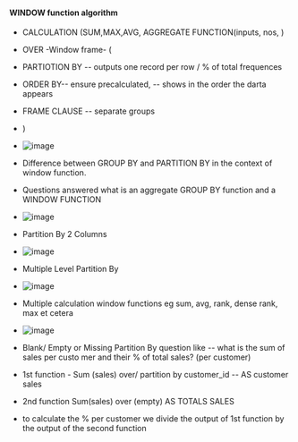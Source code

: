 #### WINDOW function algorithm
- CALCULATION (SUM,MAX,AVG, AGGREGATE FUNCTION(inputs, nos, )
- OVER -Window frame- (
- PARTIOTION BY -- outputs one record per row / % of total frequences
- ORDER BY-- ensure precalculated, -- shows in the order the darta appears
- FRAME CLAUSE -- separate groups
- )
- ![image](https://github.com/samkibe/My-Serious-SQL-encounter-pros-and-cons/assets/25104443/6d806ef4-f967-4361-9ec8-aac1a4e9fe49)


- Difference between GROUP BY and PARTITION BY in the context of window function.
  
- Questions answered what is an aggregate GROUP BY function and a WINDOW FUNCTION
- ![image](https://github.com/samkibe/My-Serious-SQL-encounter-pros-and-cons/assets/25104443/8676cdcf-0518-4464-a081-df15144f10e8)

-  Partition By 2 Columns
-  ![image](https://github.com/samkibe/My-Serious-SQL-encounter-pros-and-cons/assets/25104443/7032fb44-e020-4da8-97be-07d8c4382696)

-  Multiple Level Partition By
- ![image](https://github.com/samkibe/My-Serious-SQL-encounter-pros-and-cons/assets/25104443/78399f31-1cc6-4471-a002-1759fc97b694)
  
- Multiple calculation window functions eg sum, avg, rank, dense rank, max et cetera
- ![image](https://github.com/samkibe/My-Serious-SQL-encounter-pros-and-cons/assets/25104443/20da3c4c-7ab7-4a5c-861a-47063ef43211)

- Blank/ Empty or Missing Partition By question like -- what is the sum of sales per custo mer and their % of total sales? (per customer)
- 1st function - Sum (sales) over/ partition by customer_id -- AS customer sales
- 2nd function Sum(sales) over (empty) AS TOTALS SALES
- to calculate the % per customer we divide the output of 1st function by the output of the second function

